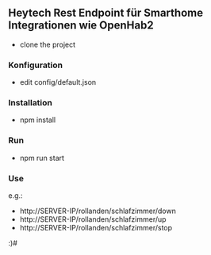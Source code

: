 ## Heytech Rest Endpoint für Smarthome Integrationen wie OpenHab2 
* clone the project

### Konfiguration
* edit config/default.json

### Installation
* npm install

### Run

* npm run start

### Use

e.g.: 
* http://SERVER-IP/rollanden/schlafzimmer/down
* http://SERVER-IP/rollanden/schlafzimmer/up
* http://SERVER-IP/rollanden/schlafzimmer/stop

:)# 
